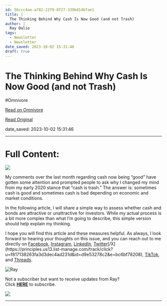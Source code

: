 ```yaml
---
id: 56ccc4ae-a782-22f9-8f27-339bd14bfae1
title: |
  The Thinking Behind Why Cash Is Now Good (and not Trash)
author: |
  Ray Dalio
tags:
  - Newsletter
  - Newsletter
date_saved: 2023-10-02 15:31:46
draft: true
---
```


# The Thinking Behind Why Cash Is Now Good (and not Trash)
#Omnivore

[Read on Omnivore](https://omnivore.app/me/the-thinking-behind-why-cash-is-now-good-and-not-trash-18af1e00bb0)

[Read Original](https://omnivore.app/no_url?q=7ea39bd1-f182-4eb2-b0ce-a421b3a1eb09)

date_saved: 2023-10-02 15:31:46


--- 

# Full Content: 

[ ![](https://proxy-prod.omnivore-image-cache.app/564x0,sKZkl3GdDhSBeWjvz9wgYzSFUaWfPA3F7x8u0xjzkThM/https://mcusercontent.com/f817138263fa3d3dec4ad231d/images/1ce04dc7-bfd4-e4d9-a5b4-455b0272e5e2.jpg) ](https://principles.us13.list-manage.com/track/click?u=f817138263fa3d3dec4ad231d&id=adf678319c&e=bc6bf78208) 

My comments over the last month regarding cash now being “good” have gotten some attention and prompted people to ask why I changed my mind from my early 2020 stance that “cash is trash.” The answer is: sometimes cash is good and sometimes cash is bad depending on economic and market conditions.

In the following article, I will share a simple way to assess whether cash and bonds are attractive or unattractive for investors. While my actual process is a bit more complex than what I’m going to describe, this simple version should help explain my thinking.

I hope you will find this article and these measures helpful. As always, I look forward to hearing your thoughts on this issue, and you can reach out to me directly on [Facebook](https://principles.us13.list-manage.com/track/click?u=f817138263fa3d3dec4ad231d&id=6f2412795d&e=bc6bf78208 "https://www.facebook.com/raydalio/"), [Instagram](https://principles.us13.list-manage.com/track/click?u=f817138263fa3d3dec4ad231d&id=20d53720f6&e=bc6bf78208 "https://www.instagram.com/raydalio/?hl=en"), [LinkedIn](https://principles.us13.list-manage.com/track/click?u=f817138263fa3d3dec4ad231d&id=1ccd17cec8&e=bc6bf78208 "https://www.linkedin.com/in/raydalio/"), [Twitter](https://principles.us13.list-manage.com/track/click?u=f817138263fa3d3dec4ad231d&id=fe91fff216&e=bc6bf78208 "https://twitter.com/RayDalio")[/X](https://principles.us13.list-manage.com/track/click?u=f817138263fa3d3dec4ad231d&id=d9e53278c2&e=bc6bf78208), [TikTok](https://principles.us13.list-manage.com/track/click?u=f817138263fa3d3dec4ad231d&id=219aadae87&e=bc6bf78208 "Original URL:https://www.tiktok.com/@principlesbyraydalio?lang=enClick to follow link."), and [Threads](https://principles.us13.list-manage.com/track/click?u=f817138263fa3d3dec4ad231d&id=a8d587e341&e=bc6bf78208 "Original URL:https://www.threads.net/@raydalioClick to follow link.").

![Ray](https://proxy-prod.omnivore-image-cache.app/35x60,sBV54qAhXAAW1065aNdmAzI3A7ZOhHvyCszJt5Wvygqs/https://gallery.mailchimp.com/f817138263fa3d3dec4ad231d/images/421ebd35-2b83-4032-8d52-869abf3d9f92.png) 

Not a subscriber but want to receive updates from Ray?  
Click [**HERE**](https://principles.us13.list-manage.com/subscribe?u=f817138263fa3d3dec4ad231d&id=08ee8ce394) to subscribe.

![](https://proxy-prod.omnivore-image-cache.app/120x0,sHGcLRJWnt7f0MXjVwaOrK6Ci-HS41ScUZZG1MEzPk8k/https://gallery.mailchimp.com/f817138263fa3d3dec4ad231d/images/b2631a62-d79a-4605-8484-828fa0ce4981.png) 

---

